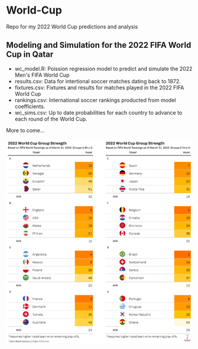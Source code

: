 # World-Cup
Repo for my 2022 World Cup predictions and analysis

## Modeling and Simulation for the 2022 FIFA World Cup in Qatar
* wc_model.R: Poission regression model to predict and simulate the 2022 Men's FIFA World Cup
* results.csv: Data for intertional soccer matches dating back to 1872.
* fixtures.csv: Fixtures and results for matches played in the 2022 FIFA World Cup
* rankings.csv: International soccer rankings producted from model coefficients.
* wc_sims.csv: Up to date probabilities for each country to advance to each round of the World Cup.

More to come...

![World Cup Table](https://raw.githubusercontent.com/steodose/World-Cup/main/FIFA%20World%20Cup%20Rankings%20Table%20with%20Logo.png)
